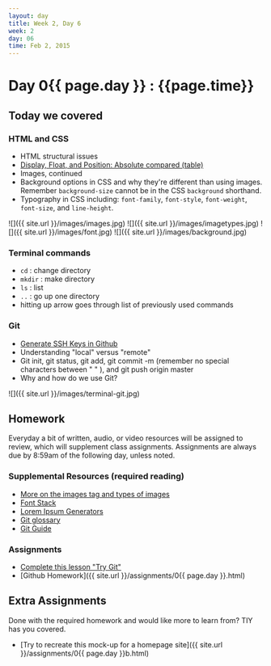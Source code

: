 ```yaml
---
layout: day
title: Week 2, Day 6
week: 2
day: 06
time: Feb 2, 2015
---
```


# Day 0{{ page.day }} : {{page.time}}


## Today we covered

### HTML and CSS
* HTML structural issues
* [Display, Float, and Position: Absolute compared (table)](http://codepen.io/samkap/full/jELRgg/)
* Images, continued
* Background options in CSS and why they're different than using images. Remember `background-size` cannot be in the CSS `background` shorthand.
* Typography in CSS including: `font-family`, `font-style`, `font-weight`, `font-size`, and `line-height`.



![]({{ site.url }}/images/images.jpg)
![]({{ site.url }}/images/imagetypes.jpg)
![]({{ site.url }}/images/font.jpg)
![]({{ site.url }}/images/background.jpg)


### Terminal commands
* `cd` : change directory
* `mkdir` : make directory
* `ls` : list
* `..` : go up one directory
* hitting up arrow goes through list of previously used commands

### Git
* [Generate SSH Keys in Github](https://help.github.com/articles/generating-ssh-keys/)
* Understanding "local" versus "remote"
* Git init, git status, git add, git commit -m (remember no special characters between " " ), and git push origin master
* Why and how do we use Git?

![]({{ site.url }}/images/terminal-git.jpg)


## Homework
Everyday a bit of written, audio, or video resources will be assigned to review, which will supplement class assignments. Assignments are always due by 8:59am of the following day, unless noted.

### Supplemental Resources (required reading)
* [More on the images tag and types of images](http://htmldog.com/guides/html/beginner/images/)
* [Font Stack](http://www.cssfontstack.com/)
* [Lorem Ipsum Generators](http://generator.lorem-ipsum.info/)
* [Git glossary](https://www.atlassian.com/git/glossary)
* [Git Guide](http://rogerdudler.github.io/git-guide/)


### Assignments
* [Complete this lesson "Try Git"](https://try.github.io/levels/1/challenges/1)
* [Github Homework]({{ site.url }}/assignments/0{{ page.day }}.html)

## Extra Assignments
Done with the required homework and would like more to learn from? TIY has you covered.



* [Try to recreate this mock-up for a homepage site]({{ site.url }}/assignments/0{{ page.day }}b.html)

